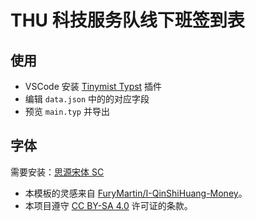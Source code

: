 # THU 科技服务队线下班签到表

## 使用

- VSCode 安装 [Tinymist Typst](https://marketplace.visualstudio.com/items?itemName=myriad-dreamin.tinymist) 插件
- 编辑 `data.json` 中的的对应字段
- 预览 `main.typ` 并导出

## 字体

需要安装：[思源宋体 SC](https://mirrors.tuna.tsinghua.edu.cn/adobe-fonts/source-han-serif/OTF/SimplifiedChinese/)

- 本模板的灵感来自 [FuryMartin/I-QinShiHuang-Money](https://github.com/FuryMartin/I-QinShiHuang-Money)。
- 本项目遵守 [CC BY-SA 4.0](https://creativecommons.org/licenses/by-sa/4.0/) 许可证的条款。
